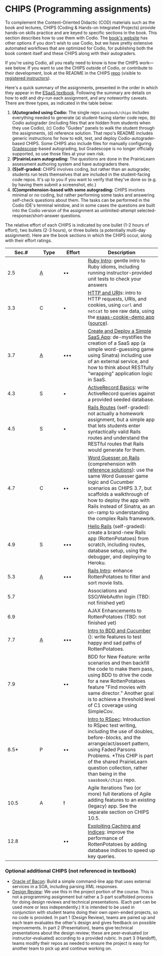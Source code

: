# CHIPS (Programming assignments)

To complement the Content-Oriented Didactic (COD) materials such as the book and lectures, CHIPS (Coding & Hands-on Integrated Projects) provide hands-on skills practice and are keyed to specific sections in the book. This section describes how to use them with Codio. The [book's website](http://www.saasbook.info/instructors) has other options if you don't wish to use Codio, but we have pretty extensive automated workflows that are optimized for Codio, for publishing both the book content itself and these CHIPS along with their autograders.

If you're using Codio, all you really need to know is how the CHIPS work—see below. If you want to use the CHIPS outside of Codio, or contribute to their development, look at the README in the CHIPS [repo](https://github.com/saasbook/chips) (visible to [registered instructors](https://www.saasbook.info/instructors)).

Here's a quick summary of the assignments, presented in the order in which they appear in the [ESaaS textbook](http://www.saasbook.info). Following the summary are details on how to edit and dry-run each assignment, and any noteworthy caveats. There are three types, as indicated in the table below:

1. **(A)utograded using Codio:** The single repo `saasbook/chips` includes everything needed to generate (a) student-facing starter code repo, (b) Codio autograder (including files that are hidden from students when they use Codio), (c) Codio "Guides" panels to walk the student through the assignments, (d) reference solution. That repo's README includes generic instructions for how to edit, test, and deploy Codio-autograder-based CHIPS. Some CHIPS also include files for manually configuring [Gradescope](https://gradescope.com)-based autograding, but Gradescope is no longer officially supported, so use those files at your own risk.
2. **(P)rairieLearn autograding:** The questions are done in the PrairieLearn assessment authoring system and have autograders there.
3. **(S)elf-graded:** CHIPS involves coding, but rather than an autograder, students run tests themselves that are included in the student-facing code repos. It's up to you if you want to verify that they've done so (e.g. by having them submit a screenshot, etc.)
4. **(C)omprehension-based with some autograding:** CHIPS involves minimal or no coding, but rather performing some tasks and answering self-check questions about them. The tasks can be performed in the Codio IDE's terminal window, and in some cases the questions are built into the Codio version of the assignment as unlimited-attempt selected-response/short-answer questions.

The relative effort of each CHIPS is indicated by one bullet (1-2 hours of effort), two bullets (2-3 hours), or three bullets (a potentially multi-day assignment). Here are the book sections in which the CHIPS occur, along with their effort ratings.

<table><thead><tr><th width="90">Sec.#</th><th width="62">Type</th><th width="65">Effort</th><th>Description</th></tr></thead><tbody><tr><td>2.5</td><td><a href="https://github.com/saasbook/hw-ruby-intro-ci">A</a></td><td>••</td><td><a href="https://github.com/saasbook/hw-ruby-intro">Ruby Intro</a>: gentle intro to Ruby idioms, including running instructor-provided unit tests to check your answers</td></tr><tr><td>3.3</td><td>C</td><td>•</td><td> <a href="https://github.com/saasbook/hw-http-intro">HTTP and URI</a>s: intro to HTTP requests, URIs, and cookies, using <code>curl</code> and <code>netcat</code> to see raw data, using the <a href="https://esaas-cookie-demo.herokuapp.com">esaas-cookie-demo app</a> (<a href="https://github.com/saasbook/esaas-cookie-demo">source</a>).</td></tr><tr><td>3.7</td><td><a href="https://github.com/saasbook/hw-sinatra-saas-wordguesser-ci">A</a></td><td>•••</td><td> <a href="https://github.com/saasbook/hw-sinatra-saas-wordguesser">Create and Deploy a Simple SaaS App</a>: de-mystifies the creation of a SaaS app (a simple word-guessing game using Sinatra) including use of an external service, and how to think about RESTfully "wrapping" application logic in SaaS.</td></tr><tr><td>4.3</td><td>S</td><td>•</td><td> <a href="https://github.com/saasbook/hw-activerecord-practice">ActiveRecord Basics</a>: write ActiveRecord queries against a provided seeded database.</td></tr><tr><td>4.5</td><td>S</td><td>•</td><td> <a href="https://rails-routing-practice.herokuapp.com">Rails Routes</a> (self-graded): not actually a homework assignment, but a simple app that lets students enter syntactically valid Rails routes and understand the RESTful routes that Rails would generate for them.</td></tr><tr><td>4.7</td><td>C</td><td>••</td><td> <a href="https://github.com/saasbook/hw-rails-wordguesser">Word Guesser on Rails</a> (comprehension with <a href="https://github.com/saasbook/hw-rails-wordguesser-ci">reference solutions</a>): use the same Word Guesser game logic and Cucumber scenarios as CHIPS 3.7, but scaffolds a walkthrough of how to deploy the app with Rails instead of Sinatra, as an on-ramp to understanding the complex Rails framework.</td></tr><tr><td>4.9</td><td>S</td><td>•••</td><td> <a href="https://github.com/saasbook/hw-hello-rails">Hello Rails</a> (self-graded): create a brand-new Rails app (RottenPotatoes) from scratch, including routes, database setup, using the debugger, and deploying to Heroku.</td></tr><tr><td>5.3</td><td><a href="https://github.com/saasbook/hw-rails-intro-ci">A</a></td><td>•••</td><td> <a href="https://github.com/saasbook/hw-rails-intro">Rails Intro</a>: enhance RottenPotatoes to filter and sort movie lists.</td></tr><tr><td>5.7</td><td></td><td></td><td>Associations and SSO/WebAuthn login (TBD: not finished yet)</td></tr><tr><td>6.9</td><td></td><td></td><td>AJAX Enhancements to RottenPotatoes (TBD: not finished yet)</td></tr><tr><td>7.7</td><td><a href="https://github.com/saasbook/hw-bdd-cucumber-ci">A</a></td><td>•••</td><td> <a href="https://github.com/saasbook/hw-bdd-cucumber">Intro to BDD and Cucumber</a> (): write features to test happy and sad paths of RottenPotatoes.</td></tr><tr><td>7.9</td><td></td><td>••</td><td>BDD for New Feature: write scenarios and then backfill the code to make them pass, using BDD to drive the code for a new RottenPotatoes feature "Find movies with same director." Another goal is to achieve a threshold level of C1 coverage using SimpleCov.</td></tr><tr><td>8.5*</td><td>P</td><td>••</td><td> <a href="https://github.com/saasbook/hw-tdd-rspec">Intro to RSpec</a>: Introduction to RSpec test writing, including the use of doubles, before-blocks, and the arrange/act/assert pattern, using Faded Parsons Problems.  *This CHIP is part of the shared PrairieLearn question collection, rather than being in the <code>saasbook/chips</code> repo.</td></tr><tr><td>10.5</td><td>A</td><td><strong>!</strong></td><td>Agile Iterations Two (or more) full iterations of Agile adding features to an existing (legacy) app. See the separate section on CHIPS 10.5.</td></tr><tr><td>12.8</td><td></td><td>••</td><td> <a href="https://github.com/saasbook/hw-indices-performance">Exploiting Caching and Indices</a>: improve the performance of RottenPotatoes by adding database indices to speed up key queries.</td></tr></tbody></table>



### Optional additional CHIPS (not referenced in textbook)

* [Oracle of Bacon](https://github.com/saasbook/hw-oracle-of-bacon): Build a simple command-line app that uses external services in a SOA, including parsing XML responses.
* [Design Review](https://github.com/saasbook/hw-design-review): We use this in the project portion of the course. This is not a programming assignment but rather a 3-part scaffolded process for doing design reviews and technical presentations. (Each part can be used more or less independently.) It is intended to be used in conjunction with student teams doing their own open-ended projects, so no code is provided. In part 1 (Design Review), teams are paired up and each team evaluates the other's design and gives feedback on possible improvements. In part 2 (Presentation), teams give technical presentations about the design review; these are peer-evaluated (or instructor-evaluated) according to a provided rubric. In part 3 (Handoff), teams modify their repos as needed to ensure the project is easy for another team to pick up and continue working on.
